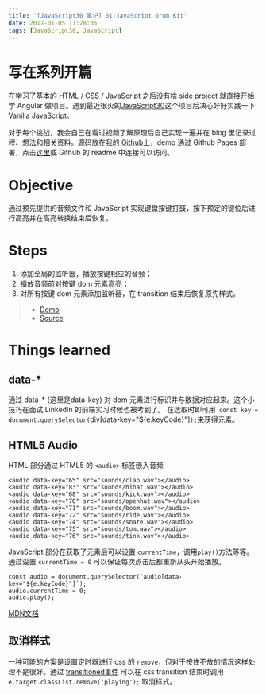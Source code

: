 ```yaml
---
title: '[JavaScript30 笔记] 01-JavaScript Drum Kit'
date: 2017-01-05 11:28:35
tags: [JavaScript30, JavaScript]
---
```


# 写在系列开篇
在学习了基本的 HTML / CSS / JavaScript 之后没有啥 side project 就直接开始学 Angular 做项目。遇到最近很火的[JavaScript30](https://JavaScript30.com)这个项目后决心好好实践一下 Vanilla JavaScript。

对于每个挑战，我会自己在看过视频了解原理后自己实现一遍并在 blog 里记录过程、想法和相关资料。源码放在我的 [Github](https://github.com/xg-wang/JavaScript30)上，demo 通过 Github Pages 部署，点击[这里](https://xg-wang.github.io/JavaScript30/)或 Github 的 readme 中连接可以访问。

# Objective
通过预先提供的音频文件和 JavaScript 实现键盘按键打鼓，按下预定的键位后进行高亮并在高亮转换结束后恢复。

# Steps
1. 添加全局的监听器，播放按键相应的音频；
2. 播放音频前对按键 dom 元素高亮；
3. 对所有按键 dom 元素添加监听器，在 transition 结束后恢复原先样式。

> - [Demo](https://xg-wang.github.io/JavaScript30/01%20-%20JavaScript%20Drum%20Kit/)
> - [Source](https://github.com/xg-wang/JavaScript30/blob/master/01%20-%20JavaScript%20Drum%20Kit/index.html)

# Things learned
## data-*
通过 data-* (这里是data-key) 对 dom 元素进行标识并与数据对应起来。这个小技巧在面试 LinkedIn 的前端实习时候也被考到了。
在选取时即可用` const key = document.querySelector(`div[data-key="${e.keyCode}"]`);`来获得元素。

## HTML5 Audio
HTML 部分通过 HTML5 的 `<audio>` 标签嵌入音频
```
<audio data-key="65" src="sounds/clap.wav"></audio>
<audio data-key="83" src="sounds/hihat.wav"></audio>
<audio data-key="68" src="sounds/kick.wav"></audio>
<audio data-key="70" src="sounds/openhat.wav"></audio>
<audio data-key="71" src="sounds/boom.wav"></audio>
<audio data-key="72" src="sounds/ride.wav"></audio>
<audio data-key="74" src="sounds/snare.wav"></audio>
<audio data-key="75" src="sounds/tom.wav"></audio>
<audio data-key="76" src="sounds/tink.wav"></audio>
```
JavaScript 部分在获取了元素后可以设置 `currentTime`，调用`play()`方法等等。
通过设置 `currentTime = 0` 可以保证每次点击后都重新从头开始播放。
```
const audio = document.querySelector(`audio[data-key="${e.keyCode}"]`);
audio.currentTime = 0;
audio.play();
```

[MDN文档](https://developer.mozilla.org/en-US/docs/Web/Guide/HTML/Using_HTML5_audio_and_video)

## 取消样式
一种可能的方案是设置定时器进行 css 的 `remove`，但对于按住不放的情况这样处理不是很好。通过 [transitioned事件](https://developer.mozilla.org/en-US/docs/Web/Events/transitionend) 可以在 css transition 结束时调用 `e.target.classList.remove('playing');` 取消样式。

